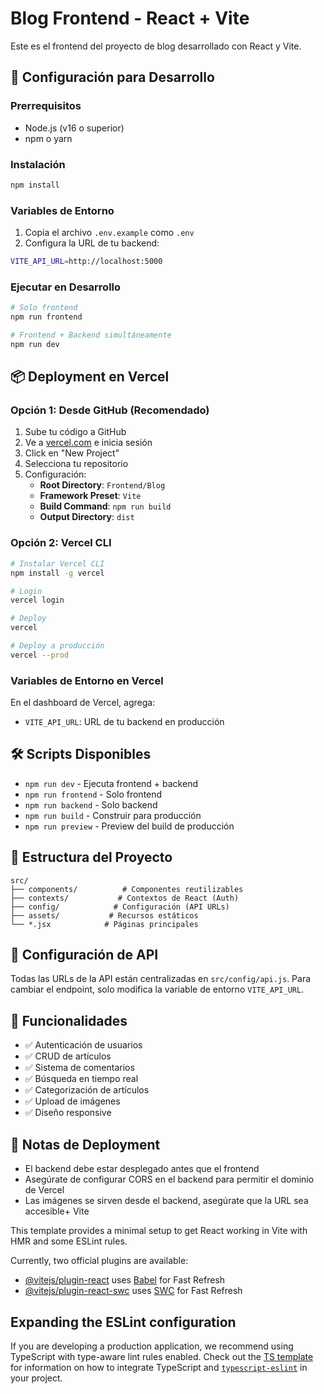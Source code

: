 # Blog Frontend - React + Vite

Este es el frontend del proyecto de blog desarrollado con React y Vite.

## 🚀 Configuración para Desarrollo

### Prerrequisitos
- Node.js (v16 o superior)
- npm o yarn

### Instalación
```bash
npm install
```

### Variables de Entorno
1. Copia el archivo `.env.example` como `.env`
2. Configura la URL de tu backend:
```bash
VITE_API_URL=http://localhost:5000
```

### Ejecutar en Desarrollo
```bash
# Solo frontend
npm run frontend

# Frontend + Backend simultáneamente
npm run dev
```

## 📦 Deployment en Vercel

### Opción 1: Desde GitHub (Recomendado)
1. Sube tu código a GitHub
2. Ve a [vercel.com](https://vercel.com) e inicia sesión
3. Click en "New Project"
4. Selecciona tu repositorio
5. Configuración:
   - **Root Directory**: `Frontend/Blog`
   - **Framework Preset**: `Vite`
   - **Build Command**: `npm run build`
   - **Output Directory**: `dist`

### Opción 2: Vercel CLI
```bash
# Instalar Vercel CLI
npm install -g vercel

# Login
vercel login

# Deploy
vercel

# Deploy a producción
vercel --prod
```

### Variables de Entorno en Vercel
En el dashboard de Vercel, agrega:
- `VITE_API_URL`: URL de tu backend en producción

## 🛠️ Scripts Disponibles

- `npm run dev` - Ejecuta frontend + backend
- `npm run frontend` - Solo frontend
- `npm run backend` - Solo backend
- `npm run build` - Construir para producción
- `npm run preview` - Preview del build de producción

## 📁 Estructura del Proyecto

```
src/
├── components/          # Componentes reutilizables
├── contexts/           # Contextos de React (Auth)
├── config/            # Configuración (API URLs)
├── assets/           # Recursos estáticos
└── *.jsx            # Páginas principales
```

## 🔧 Configuración de API

Todas las URLs de la API están centralizadas en `src/config/api.js`. 
Para cambiar el endpoint, solo modifica la variable de entorno `VITE_API_URL`.

## 🎯 Funcionalidades

- ✅ Autenticación de usuarios
- ✅ CRUD de artículos
- ✅ Sistema de comentarios
- ✅ Búsqueda en tiempo real
- ✅ Categorización de artículos
- ✅ Upload de imágenes
- ✅ Diseño responsive

## 📝 Notas de Deployment

- El backend debe estar desplegado antes que el frontend
- Asegúrate de configurar CORS en el backend para permitir el dominio de Vercel
- Las imágenes se sirven desde el backend, asegúrate que la URL sea accesible+ Vite

This template provides a minimal setup to get React working in Vite with HMR and some ESLint rules.

Currently, two official plugins are available:

- [@vitejs/plugin-react](https://github.com/vitejs/vite-plugin-react/blob/main/packages/plugin-react) uses [Babel](https://babeljs.io/) for Fast Refresh
- [@vitejs/plugin-react-swc](https://github.com/vitejs/vite-plugin-react/blob/main/packages/plugin-react-swc) uses [SWC](https://swc.rs/) for Fast Refresh

## Expanding the ESLint configuration

If you are developing a production application, we recommend using TypeScript with type-aware lint rules enabled. Check out the [TS template](https://github.com/vitejs/vite/tree/main/packages/create-vite/template-react-ts) for information on how to integrate TypeScript and [`typescript-eslint`](https://typescript-eslint.io) in your project.
